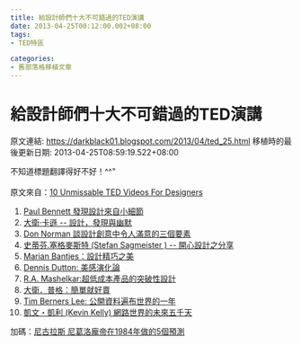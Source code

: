 ```yaml
---
title: 給設計師們十大不可錯過的TED演講
date: 2013-04-25T00:12:00.002+08:00
tags: 
- TED特區

categories:
- 舊部落格移植文章
---
```


# 給設計師們十大不可錯過的TED演講

原文連結: https://darkblack01.blogspot.com/2013/04/ted_25.html
移植時的最後更新日期: 2013-04-25T08:59:19.522+08:00

不知道標題翻譯得好不好！^^"<br /><br />原文來自：<a href="http://www.hongkiat.com/blog/ted-video-for-web-designers/" target="_blank">10 Unmissable TED Videos For Designers</a><br /><ol><li><a href="http://www.ted.com/talks/lang/chi_hant/paul_bennett_finds_design_in_the_details.html" target="_blank">Paul Bennett 發現設計來自小細節</a></li><li><a href="http://www.ted.com/talks/lang/chi_hant/david_carson_on_design.html" target="_blank">大衛‧卡遜 -- 設計，發現與幽默</a></li><li><a href="http://www.ted.com/talks/lang/chi_hant/don_norman_on_design_and_emotion.html" target="_blank">Don Norman 談設計創意中令人滿意的三個要素</a></li><li><a href="http://www.ted.com/talks/lang/chi_hant/stefan_sagmeister_shares_happy_design.html" target="_blank">史蒂芬.塞格麥斯特 (Stefan Sagmeister ) -- 開心設計之分享</a></li><li><a href="http://www.ted.com/talks/lang/chi_hant/marian_bantjes_intricate_beauty_by_design.html" target="_blank">Marian Bantjes：設計精巧之美</a></li><li><a href="http://www.ted.com/talks/lang/chi_hant/denis_dutton_a_darwinian_theory_of_beauty.html" target="_blank">Dennis Dutton: 美感演化論</a></li><li><a href="http://www.blogger.com/blogger.g?blogID=1853319424565477074" target="_blank">R.A. Mashelkar:超低成本產品的突破性設計</a></li><li><a href="http://www.ted.com/talks/lang/chi_hant/david_pogue_says_simplicity_sells.html" target="_blank">大衛．普格：簡單就好賣</a></li><li><a href="http://www.ted.com/talks/lang/chi_hant/tim_berners_lee_the_year_open_data_went_worldwide.html" target="_blank">Tim Berners Lee: 公開資料遍布世界的一年</a></li><li><a href="http://www.ted.com/talks/lang/chi_hant/kevin_kelly_on_the_next_5_000_days_of_the_web.html" target="_blank">凱文・凱利 (Kevin Kelly) 網路世界的未來五千天</a></li></ol>加碼：<a href="http://www.ted.com/talks/lang/eng/nicholas_negroponte_in_1984_makes_5_predictions.html" target="_blank">尼古拉斯 尼葛洛龐帝在1984年做的5個預測</a>
